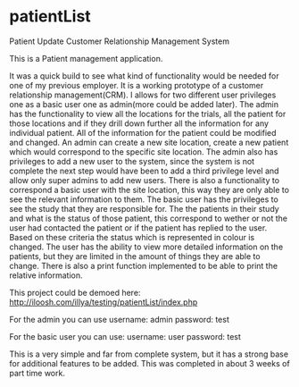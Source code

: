 patientList
===========

Patient Update Customer Relationship Management System

This is a Patient management application.

It was a quick build to see what kind of functionality would be needed for one of my previous employer. It is a working prototype of a customer relationship management(CRM). I allows for two different user privileges one as a basic user one as admin(more could be added later). 
The admin has the functionality to view all the locations for the trials, all the patient for those locations and if they drill down further all the information for any individual patient. All of the information for the patient could be modified and changed. An admin can create a new site location, create a new patient which would correspond to the specific site location. The admin also has privileges to add a new user to the system, since the system is not complete the next step would have been to add a third privilege level and allow only super admins to add new users. There is also a functionality to correspond a basic user with the site location, this way they are only able to see the relevant information to them.
The basic user has the privileges to see the study that they are responsible for. The the patients in their study and what is the status of those patient, this correspond to wether or not the user had contacted the patient or if the patient has replied to the user. Based on these criteria the status which is represented in colour is changed. The user has the ability to view more detailed information on the patients, but they are limited in the amount of things they are able to change.
There is also a print function implemented to be able to print the relative information.

This project could be demoed here: http://iloosh.com/illya/testing/patientList/index.php

For the admin you can use
username: admin     password: test

For the basic user you can use:
username: user     password: test

This is a very simple and far from complete system, but it has a strong base for additional features to be added. This was completed in about 3 weeks of part time work. 
